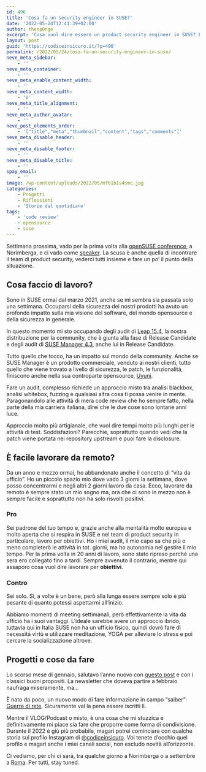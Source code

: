 ```yaml
---
id: 496
title: 'Cosa fa un security engineer in SUSE?'
date: '2022-05-24T12:41:39+02:00'
author: thesp0nge
excerpt: 'Cosa vuol dire essere un product security engineer in SUSE? È facile lavorare completamente da remoto? Ecco com''è cambiata la mia vita da qualche mese...'
layout: post
guid: 'https://codiceinsicuro.it/?p=496'
permalink: /2022/05/24/cosa-fa-un-security-engineer-in-suse/
neve_meta_sidebar:
    - ''
neve_meta_container:
    - ''
neve_meta_enable_content_width:
    - ''
neve_meta_content_width:
    - '0'
neve_meta_title_alignment:
    - ''
neve_meta_author_avatar:
    - ''
neve_post_elements_order:
    - '["title","meta","thumbnail","content","tags","comments"]'
neve_meta_disable_header:
    - ''
neve_meta_disable_footer:
    - ''
neve_meta_disable_title:
    - ''
spay_email:
    - ''
image: /wp-content/uploads/2022/05/mfb1b1s4smc.jpg
categories:
    - Progetti
    - Riflessioni
    - 'Storie dal quotidiano'
tags:
    - 'code review'
    - opensource
    - suse
---
```


Settimana prossima, vado per la prima volta alla [openSUSE conference](https://events.opensuse.org/conferences/oSC22), a Norimberga, e ci vado come [speaker](https://events.opensuse.org/conferences/oSC22/program/proposals/3770). La scusa è anche quella di incontrare il team di product security, vederci tutti insieme e fare un po’ il punto della situazione.

## Cosa faccio di lavoro?

Sono in SUSE ormai dal marzo 2021, anche se mi sembra sia passata solo una settimana. Occuparsi della sicurezza dei nostri prodotti ha avuto un profondo impatto sulla mia visione del software, del mondo opensource e della sicurezza in generale.

In questo momento mi sto occupando degli audit di [Leap 15.4](https://get.opensuse.org/leap/15.4/), la nostra distribuzione per la community, che è giunta alla fase di Release Candidate e degli audit di [SUSE Manager 4.3](https://www.suse.com/c/suse-manager-4-3-public-rc-is-out/), anche lui in Release Candidate.

Tutto quello che tocco, ha un impatto sul mondo della community. Anche se SUSE Manager è un prodotto commerciale, venduto ai nostri clienti, tutto quello che viene trovato a livello di sicurezza, le patch, le funzionalità, finiscono anche nella sua controparte opensource, [Uyuni](https://github.com/uyuni-project/uyuni).

Fare un audit, complesso richiede un approccio misto tra analisi blackbox, analisi whitebox, fuzzing e qualsiasi altra cosa ti possa venire in mente. Paragonandolo alle attività di mera code review che ho sempre fatto, nella parte della mia carriera italiana, direi che le due cose sono lontane anni luce.

Approccio molto più artigianale, che vuol dire tempi molto più lunghi per le attività di test. Soddisfazioni? Parecchie, soprattutto quando vedi che la patch viene portata nei repository upstream e puoi fare la disclosure.

## È facile lavorare da remoto?

Da un anno e mezzo ormai, ho abbandonato anche il concetto di “vita da ufficio”. Ho un piccolo spazio mio dove vado 3 giorni la settimana, dove posso concentrarmi e negli altri 2 giorni lavoro da casa. Ecco, lavorare da remoto è sempre stato un mio sogno ma, ora che ci sono in mezzo non è sempre facile e soprattutto non ha solo risvolti positivi.

### Pro

Sei padrone del tuo tempo e, grazie anche alla mentalità molto europea e molto aperta che si respira in SUSE e nel team di product security in particolare, lavoro per obiettivi. Ho i miei audit, il mio capo sa che più o meno completerò le attività in tot. giorni, ma ho autonomia nel gestire il mio tempo. Per la prima volta in 20 anni di lavoro, sono stato ripreso perché una sera ero collegato fino a tardi. Sempre avvenuto il contrario, mentre qui assaporo cosa vuol dire lavorare per **obiettivi**.

### Contro

Sei solo. Sì, a volte è un bene, però alla lunga essere sempre solo è più pesante di quanto potessi aspettarmi all’inizio.

Abbiamo momenti di meeting settimanali, però effettivamente la vita da ufficio ha i suoi vantaggi. L’ideale sarebbe avere un approccio ibrido, tuttavia qui in Italia SUSE non ha un ufficio fisico, quindi dovrò fare di necessità virtù e utilizzare meditazione, YOGA per alleviare lo stress e poi cercare la socializzazione altrove.

## Progetti e cose da fare

Lo scorso mese di gennaio, salutavo l’anno nuovo con [questo post](https://codiceinsicuro.it/2022/01/06/2022-lanno-che-verra/) e con i classici buoni propositi. La newsletter che doveva partire a febbraio naufraga miseramente, ma…

È nato da poco, un nuovo modo di fare informazione in campo “saiber”: [Guerre di rete](https://www.guerredirete.it/). Sicuramente val la pena essere iscritti lì.

Mentre il VLOG/Podcast o misto, è una cosa che mi stuzzica e definitivamente mi piace sia fare che proporre come forma di condivisione. Durante il 2022 è giù più probabile, magari potrei cominciare con qualche storia sul profilo Instagram di [@codiceinsicuro](https://www.instagram.com/codiceinsicuro/). Voi tenete d’occhio quel profilo e magari anche i miei canali social, non escludo novità all’orizzonte.

Ci vediamo, per chi ci sarà, tra qualche giorno a Norimberga o a settembre a [Roma](https://romhack.camp/). Per tutti, stay tuned.
